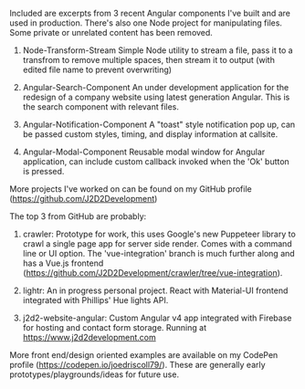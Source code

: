 Included are excerpts from 3 recent Angular components I've built and are used in production.  There's also one Node project for manipulating files.  Some private or unrelated content has been removed.  

1) Node-Transform-Stream
Simple Node utility to stream a file, pass it to a transfrom to remove multiple spaces, then stream it to output (with edited file name to prevent overwriting)

2) Angular-Search-Component
An under development application for the redesign of a company website using latest generation Angular.  This is the search component with relevant files.

3) Angular-Notification-Component
A "toast" style notification pop up, can be passed custom styles, timing, and display information at callsite.

4) Angular-Modal-Component
Reusable modal window for Angular application, can include custom callback invoked when the 'Ok' button is pressed.


More projects I've worked on can be found on my GitHub profile (https://github.com/J2D2Development)

The top 3 from GitHub are probably:
1) crawler: Prototype for work, this uses Google's new Puppeteer library to crawl a single page app for server side render.  Comes with a command line or UI option.  The 'vue-integration' branch is much further along and has a Vue.js frontend (https://github.com/J2D2Development/crawler/tree/vue-integration).

2) lightr: An in progress personal project.  React with Material-UI frontend integrated with Phillips' Hue lights API.

3) j2d2-website-angular: Custom Angular v4 app integrated with Firebase for hosting and contact form storage.  Running at https://www.j2d2development.com


More front end/design oriented examples are available on my CodePen profile (https://codepen.io/joedriscoll79/).  These are generally early prototypes/playgrounds/ideas for future use.